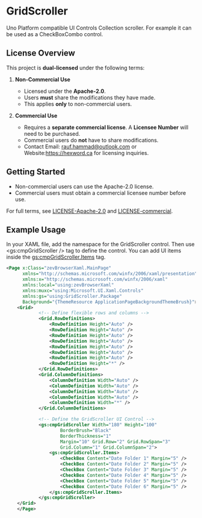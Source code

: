 # GridScroller
Uno Platform compatible UI Controls Collection scroller. For example it can be used as a CheckBoxCombo control.

## License Overview  
This project is **dual-licensed** under the following terms:  

1. **Non-Commercial Use**  
   - Licensed under the **Apache-2.0**.  
   - Users **must** share the modifications they have made.
   - This applies **only** to non-commercial users.

2. **Commercial Use**  
   - Requires a **separate commercial license**. A **Licensee Number** will need to be purchased. 
   - Commercial users do **not** have to share modifications. 
   - Contact Email: rauf.hammad@outlook.com or Website:https://hexword.ca for licensing inquiries.

## Getting Started  
- Non-commercial users can use the Apache-2.0 license.  
- Commercial users must obtain a commercial licensee number before use.  
  
For full terms, see [LICENSE-Apache-2.0](https://github.com/hammadrauf/GridScroller/blob/main/LICENSE-Apache-2.0) and [LICENSE-commercial](https://github.com/hammadrauf/GridScroller/blob/main/LICENSE-commercial).  

## Example Usage
In your XAML file, add the namespace for the GridScroller control. Then use  <gs:cmpGridScroller /> tag to define the control. You can add UI items inside the <gs:cmpGridScroller.Items> tag.
```xml
﻿<Page x:Class="zevBrowserXaml.MainPage"
      xmlns="http://schemas.microsoft.com/winfx/2006/xaml/presentation"
      xmlns:x="http://schemas.microsoft.com/winfx/2006/xaml"
      xmlns:local="using:zevBrowserXaml"
      xmlns:muxc="using:Microsoft.UI.Xaml.Controls"
      xmlns:gs="using:GridScroller.Package"
      Background="{ThemeResource ApplicationPageBackgroundThemeBrush}">
    <Grid>
            <!-- Define flexible rows and columns -->
            <Grid.RowDefinitions>
                <RowDefinition Height="Auto" />
                <RowDefinition Height="Auto" />
                <RowDefinition Height="Auto" />
                <RowDefinition Height="Auto" />
                <RowDefinition Height="Auto" />
                <RowDefinition Height="Auto" />
                <RowDefinition Height="Auto" />
                <RowDefinition Height="*" />
            </Grid.RowDefinitions>
            <Grid.ColumnDefinitions>
                <ColumnDefinition Width="Auto" />
                <ColumnDefinition Width="Auto" />
                <ColumnDefinition Width="Auto" />
                <ColumnDefinition Width="Auto" />
                <ColumnDefinition Width="*" />
            </Grid.ColumnDefinitions>

            <!-- Define the GridScroller UI Control -->
            <gs:cmpGridScroller Width="180" Height="100"
                    BorderBrush="Black"
                    BorderThickness="1"
                    Margin="10" Grid.Row="2" Grid.RowSpan="3"
                    Grid.Column="1" Grid.ColumnSpan="2">
                <gs:cmpGridScroller.Items>
                    <CheckBox Content="Date Folder 1" Margin="5" />
                    <CheckBox Content="Date Folder 2" Margin="5" />
                    <CheckBox Content="Date Folder 3" Margin="5" />
                    <CheckBox Content="Date Folder 4" Margin="5" />
                    <CheckBox Content="Date Folder 5" Margin="5" />
                    <CheckBox Content="Date Folder 6" Margin="5" />
                </gs:cmpGridScroller.Items>
            </gs:cmpGridScroller>
    </Grid>
    </Page>
```
